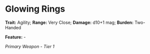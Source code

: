 # Glowing Rings

**Trait:** Agility; **Range:** Very Close; **Damage:** d10+1 mag; **Burden:** Two-Handed

**Feature:** -

*Primary Weapon - Tier 1*
